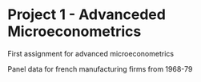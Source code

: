 # Project 1 - Advanceded Microeconometrics
First assignment for advanced microeconometrics

Panel data for french manufacturing firms from 1968-79
